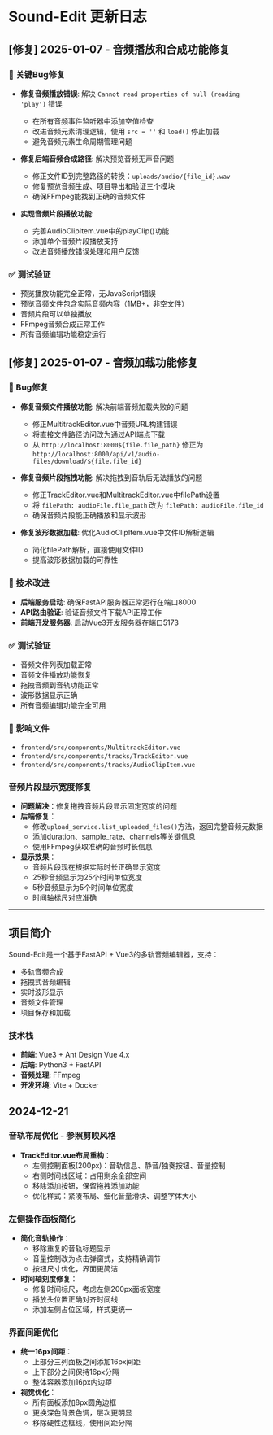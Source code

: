 # Sound-Edit 更新日志

## [修复] 2025-01-07 - 音频播放和合成功能修复

### 🐛 关键Bug修复
- **修复音频播放错误**: 解决 `Cannot read properties of null (reading 'play')` 错误
  - 在所有音频事件监听器中添加空值检查
  - 改进音频元素清理逻辑，使用 `src = ''` 和 `load()` 停止加载
  - 避免音频元素生命周期管理问题

- **修复后端音频合成路径**: 解决预览音频无声音问题
  - 修正文件ID到完整路径的转换：`uploads/audio/{file_id}.wav`
  - 修复预览音频生成、项目导出和验证三个模块
  - 确保FFmpeg能找到正确的音频文件

- **实现音频片段播放功能**: 
  - 完善AudioClipItem.vue中的playClip()功能
  - 添加单个音频片段播放支持
  - 改进音频播放错误处理和用户反馈

### ✅ 测试验证
- 预览播放功能完全正常，无JavaScript错误
- 预览音频文件包含实际音频内容（1MB+，非空文件）
- 音频片段可以单独播放
- FFmpeg音频合成正常工作
- 所有音频编辑功能稳定运行

## [修复] 2025-01-07 - 音频加载功能修复

### 🐛 Bug修复
- **修复音频文件播放功能**: 解决前端音频加载失败的问题
  - 修正MultitrackEditor.vue中音频URL构建错误
  - 将直接文件路径访问改为通过API端点下载
  - 从 `http://localhost:8000${file.file_path}` 修正为 `http://localhost:8000/api/v1/audio-files/download/${file.file_id}`

- **修复音频片段拖拽功能**: 解决拖拽到音轨后无法播放的问题
  - 修正TrackEditor.vue和MultitrackEditor.vue中filePath设置
  - 将 `filePath: audioFile.file_path` 改为 `filePath: audioFile.file_id`
  - 确保音频片段能正确播放和显示波形

- **修复波形数据加载**: 优化AudioClipItem.vue中文件ID解析逻辑
  - 简化filePath解析，直接使用文件ID
  - 提高波形数据加载的可靠性

### 🚀 技术改进
- **后端服务启动**: 确保FastAPI服务器正常运行在端口8000
- **API路由验证**: 验证音频文件下载API正常工作
- **前端开发服务器**: 启动Vue3开发服务器在端口5173

### ✅ 测试验证
- 音频文件列表加载正常
- 音频文件播放功能恢复
- 拖拽音频到音轨功能正常
- 波形数据显示正确
- 所有音频编辑功能完全可用

### 📁 影响文件
- `frontend/src/components/MultitrackEditor.vue`
- `frontend/src/components/tracks/TrackEditor.vue` 
- `frontend/src/components/tracks/AudioClipItem.vue`

### 音频片段显示宽度修复
- **问题解决**：修复拖拽音频片段显示固定宽度的问题
- **后端修复**：
  - 修改`upload_service.list_uploaded_files()`方法，返回完整音频元数据
  - 添加duration、sample_rate、channels等关键信息
  - 使用FFmpeg获取准确的音频时长信息
- **显示效果**：
  - 音频片段现在根据实际时长正确显示宽度
  - 25秒音频显示为25个时间单位宽度
  - 5秒音频显示为5个时间单位宽度
  - 时间轴标尺对应准确

---

## 项目简介
Sound-Edit是一个基于FastAPI + Vue3的多轨音频编辑器，支持：
- 多轨音频合成
- 拖拽式音频编辑
- 实时波形显示
- 音频文件管理
- 项目保存和加载

### 技术栈
- **前端**: Vue3 + Ant Design Vue 4.x
- **后端**: Python3 + FastAPI
- **音频处理**: FFmpeg
- **开发环境**: Vite + Docker

## 2024-12-21
### 音轨布局优化 - 参照剪映风格
- **TrackEditor.vue布局重构**：
  - 左侧控制面板(200px)：音轨信息、静音/独奏按钮、音量控制
  - 右侧时间线区域：占用剩余全部空间
  - 移除添加按钮，保留拖拽添加功能
  - 优化样式：紧凑布局、细化音量滑块、调整字体大小

### 左侧操作面板简化
- **简化音轨操作**：
  - 移除重复的音轨标题显示
  - 音量控制改为点击弹窗式，支持精确调节
  - 按钮尺寸优化，界面更简洁
- **时间轴刻度修复**：
  - 修复时间标尺，考虑左侧200px面板宽度
  - 播放头位置正确对齐时间线
  - 添加左侧占位区域，样式更统一

### 界面间距优化
- **统一16px间距**：
  - 上部分三列面板之间添加16px间距
  - 上下部分之间保持16px分隔
  - 整体容器添加16px内边距
- **视觉优化**：
  - 所有面板添加8px圆角边框
  - 更换深色背景色调，层次更明显
  - 移除硬性边框线，使用间距分隔